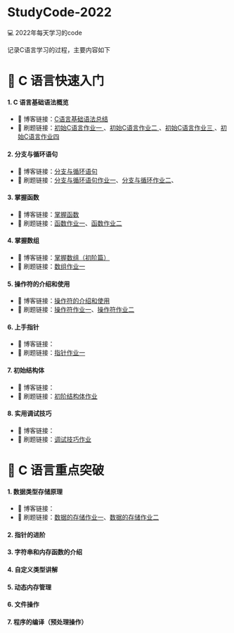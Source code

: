 # StudyCode-2022
💻  2022年每天学习的code

记录C语言学习的过程，主要内容如下

# 🍟 C 语言快速入门

#### 1. C 语言基础语法概览

- 🥐  博客链接：[C语言基础语法总结](https://blog.csdn.net/m0_63325890/article/details/122208282)
- 📝 刷题链接：[初始C语言作业一 ](https://www.cnblogs.com/LuvKobe/articles/16255440.html)、[初始C语言作业二 ](https://www.cnblogs.com/LuvKobe/articles/16255413.html)、[初始C语言作业三 ](https://www.cnblogs.com/LuvKobe/articles/16255502.html)、[初始C语言作业四 ](https://www.cnblogs.com/LuvKobe/articles/16255514.html)

#### 2. 分支与循环语句

- 🥐  博客链接：[分支与循环语句](https://blog.csdn.net/m0_63325890/article/details/122284917)
- 📝 刷题链接：[分支与循环语句作业一](https://github.com/LuvKobe/StudyCode-2022/blob/main/test_04_27/分支与循环语句作业一.md)、[分支与循环作业二](https://github.com/LuvKobe/StudyCode-2022/blob/main/test_05_10/分支与循环作业二.md)、

#### 3. 掌握函数

- 🥐  博客链接：[掌握函数](https://blog.csdn.net/m0_63325890/article/details/122445552)
- 📝 刷题链接：[函数作业一](https://github.com/LuvKobe/StudyCode-2022/blob/main/test_05_11/函数作业一.md)、[函数作业二](https://github.com/LuvKobe/StudyCode-2022/blob/main/test_05_19/函数作业二.md)

#### 4. 掌握数组

- 🥐  博客链接：[掌握数组（初阶篇）](https://blog.csdn.net/m0_63325890/article/details/121549181)
- 📝 刷题链接：[数组作业一](https://github.com/LuvKobe/StudyCode-2022/blob/main/test_06_06/数组作业一.md)

#### 5. 操作符的介绍和使用

- 🥐  博客链接：[操作符的介绍和使用](https://blog.csdn.net/m0_63325890/article/details/121442688)
- 📝 刷题链接：[操作符作业一](https://github.com/LuvKobe/StudyCode-2022/blob/main/test_06_07/操作符作业一.md)、[操作符作业二](https://github.com/LuvKobe/StudyCode-2022/blob/main/test_06_08/操作符作业二.md)

#### 6. 上手指针

- 🥐  博客链接：
- 📝 刷题链接：[指针作业一](https://github.com/LuvKobe/StudyCode-2022/blob/main/test_06_08/指针作业一.md)

#### 7. 初始结构体

- 🥐  博客链接：
- 📝 刷题链接：[初阶结构体作业](https://github.com/LuvKobe/StudyCode-2022/blob/main/test_06_14/初阶结构体作业.md)

#### 8. 实用调试技巧

- 🥐  博客链接：
- 📝 刷题链接：[调试技巧作业](https://github.com/LuvKobe/StudyCode-2022/blob/main/test_06_15/调试技巧作业.md)

# 🌭 C 语言重点突破

#### 1. 数据类型存储原理

- 🥐  博客链接：
- 📝 刷题链接：[数据的存储作业一](https://github.com/LuvKobe/StudyCode-2022/blob/main/test_06_15/数据的存储作业一.md)、[数据的存储作业二](https://github.com/LuvKobe/StudyCode-2022/blob/main/test_06_20/数据的存储作业二.md)

#### 2. 指针的进阶

#### 3. 字符串和内存函数的介绍

#### 4. 自定义类型讲解

#### 5. 动态内存管理

#### 6. 文件操作

#### 7. 程序的编译（预处理操作）

